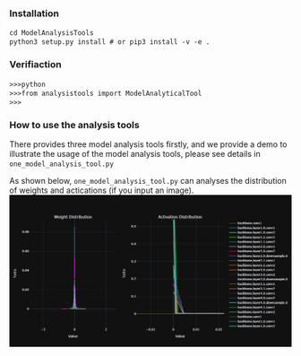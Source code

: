 ### Installation 

```shell
cd ModelAnalysisTools
python3 setup.py install # or pip3 install -v -e . 
```

### Verifiaction
```shell
>>>python
>>>from analysistools import ModelAnalyticalTool
>>>
```

### How to use the analysis tools


There provides three model analysis tools firstly, and we provide a demo to illustrate the usage of the model analysis tools, please see details in ```one_model_analysis_tool.py```


As shown below, ```one_model_analysis_tool.py``` can analyses the distribution of weights and actications (if you input an image). 
![model_analysis](./newplot.png)
